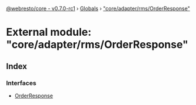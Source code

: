 [@webresto/core - v0.7.0-rc1](../README.md) › [Globals](../globals.md) › ["core/adapter/rms/OrderResponse"](_core_adapter_rms_orderresponse_.md)

# External module: "core/adapter/rms/OrderResponse"

## Index

### Interfaces

* [OrderResponse](../interfaces/_core_adapter_rms_orderresponse_.orderresponse.md)

